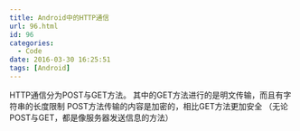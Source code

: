 ```yaml
---
title: Android中的HTTP通信
url: 96.html
id: 96
categories:
  - Code
date: 2016-03-30 16:25:51
tags: [Android]
---
```


HTTP通信分为POST与GET方法。 其中的GET方法进行的是明文传输，而且有字符串的长度限制 POST方法传输的内容是加密的，相比GET方法更加安全 （无论POST与GET，都是像服务器发送信息的方法）